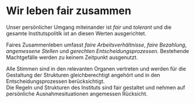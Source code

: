 <!--
   NAME - The NAME of this project is:
ethos

  FILE - The FILENAME of the current file is:
/v1a5.md

  CREATION - This project was CREATED on:
2017-01-28-16:15:00 UTC

  MODIFICATION - This project was last MODIFIED on:
2017-01-28-16:15:00 UTC

  VERSION - The current VERSION of this project is:
<git-commit-hash>-2017-01-28-16:15:00 UTC

  CREATOR(S) - This project was CREATED by:
Michael Czechowski, Martin Maga

  CONTACT - You can CONTACT the creator(s) or developer(s) of this project at:
E-Mail: mail@martinmaga.de

  COPYRIGHT - The COPYRIGHT holder of this project is:
COPYRIGHT (c) 2016 Martin Maga

  LICENSE - This project is LICENSED under the following license:
Martin Maga 2016 CC BY-SA 4.0 https://creativecommons.org

  SUBFILE – This is a SUBFILE! For more INFORMATION on this project go to:
/README.md
-->

# Wir leben fair zusammen
Unser persönlicher Umgang miteinander ist *fair* und *tolerant* und die gesamte Institutspolitik ist an diesen Werten ausgerichtet.

Faires Zusammenleben umfasst *faire Arbeitsverhältnisse*, *faire Bezahlung*, *angemessene Stellen* und *gerechten Entscheidungsprozessen*.
Bestehende Machtgefälle werden zu keinem Zeitpunkt ausgenutzt.

Alle Stimmen sind in den relevanten Organen vertreten und werden für die Gestaltung der Strukturen gleichberechtigt angehört und in den Entscheidungsprozessen berücksichtigt.  
Die Regeln und Strukturen des Instituts sind fair gestaltet und nehmen auf persönliche Ausnahmesituationen angemessen Rücksicht.
